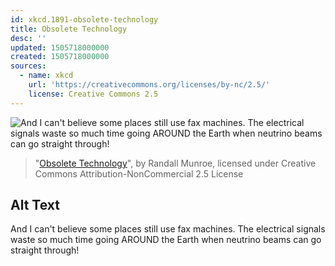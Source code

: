 ```yaml
---
id: xkcd.1891-obsolete-technology
title: Obsolete Technology
desc: ''
updated: 1505718000000
created: 1505718000000
sources:
  - name: xkcd
    url: 'https://creativecommons.org/licenses/by-nc/2.5/'
    license: Creative Commons 2.5
---
```

![And I can't believe some places still use fax machines. The electrical signals waste so much time going AROUND the Earth when neutrino beams can go straight through!](https://imgs.xkcd.com/comics/obsolete_technology.png)
> "[Obsolete Technology](https://xkcd.com/1891/)", by Randall Munroe, licensed under Creative Commons Attribution-NonCommercial 2.5 License

## Alt Text
And I can't believe some places still use fax machines. The electrical signals waste so much time going AROUND the Earth when neutrino beams can go straight through!
